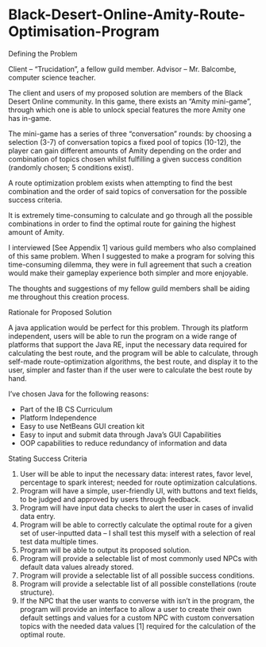 # Black-Desert-Online-Amity-Route-Optimisation-Program

Defining the Problem

Client – “Trucidation”, a fellow guild member.
Advisor – Mr. Balcombe, computer science teacher. 

The client and users of my proposed solution are members of the Black Desert Online community. In this game, there exists an “Amity mini-game”, through which one is able to unlock special features the more Amity one has in-game. 

The mini-game has a series of three “conversation” rounds: by choosing a selection (3-7) of conversation topics a fixed pool of topics (10-12), the player can gain different amounts of Amity depending on the order and combination of topics chosen whilst fulfilling a given success condition (randomly chosen; 5 conditions exist). 

A route optimization problem exists when attempting to find the best combination and the order of said topics of conversation for the possible success criteria. 

It is extremely time-consuming to calculate and go through all the possible combinations in order to find the optimal route for gaining the highest amount of Amity. 

I interviewed [See Appendix 1] various guild members who also complained of this same problem. When I suggested to make a program for solving this time-consuming dilemma, they were in full agreement that such a creation would make their gameplay experience both simpler and more enjoyable.

The thoughts and suggestions of my fellow guild members shall be aiding me throughout this creation process.

Rationale for Proposed Solution

A java application would be perfect for this problem. Through its platform independent, users will be able to run the program on a wide range of platforms that support the Java RE, input the necessary data required for calculating the best route, and the program will be able to calculate, through self-made route-optimization algorithms, the best route, and display it to the user, simpler and faster than if the user were to calculate the best route by hand.

I’ve chosen Java for the following reasons:
-	Part of the IB CS Curriculum
-	Platform Independence
-	Easy to use NetBeans GUI creation kit
-	Easy to input and submit data through Java’s GUI Capabilities
-	OOP capabilities to reduce redundancy of information and data

Stating Success Criteria

1.	User will be able to input the necessary data: interest rates, favor level, percentage to spark interest; needed for route optimization calculations.
2.	Program will have a simple, user-friendly UI, with buttons and text fields, to be judged and approved by users through feedback.
3.	Program will have input data checks to alert the user in cases of invalid data entry.
4.	Program will be able to correctly calculate the optimal route for a given set of user-inputted data – I shall test this myself with a selection of real test data multiple times. 
5.	Program will be able to output its proposed solution.
6.	Program will provide a selectable list of most commonly used NPCs with default data values already stored.
7.	Program will provide a selectable list of all possible success conditions.
8.	Program will provide a selectable list of all possible constellations (route structure).
9.	If the NPC that the user wants to converse with isn’t in the program, the program will provide an interface to allow a user to create their own default settings and values for a custom NPC with custom conversation topics with the needed data values [1] required for the calculation of the optimal route. 

